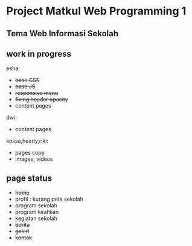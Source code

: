# Project Matkul Web Programming 1
## Tema Web Informasi Sekolah

## work in progress

esha:
* ~~base CSS~~
* ~~base JS~~
* ~~responsive menu~~
* ~~fixing header opacity~~
* content pages

dwi:
* content pages

kossa,hearly,riki:
* pages copy
* images, videos

## page status
* ~~home~~
* profil : kurang peta sekolah
* program sekolah
* program keahlian
* kegiatan sekolah
* ~~berita~~
* ~~galeri~~
* ~~kontak~~